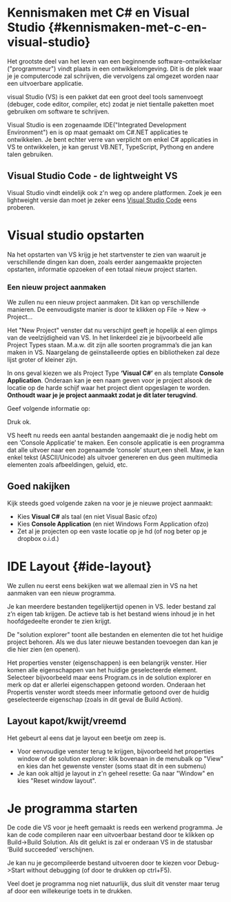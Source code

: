 # Kennismaken met C# en Visual Studio {#kennismaken-met-c-en-visual-studio}

Het grootste deel van het leven van een beginnende software-ontwikkelaar ("programmeur") vindt plaats in een ontwikkelomgeving. Dit is de plek waar je je computercode zal schrijven, die vervolgens zal omgezet worden naar een uitvoerbare applicatie. 

visual Studio (VS) is een pakket dat een groot deel tools samenvoegt (debuger, code editor, compiler, etc) zodat je niet tientalle paketten moet gebruiken om software te schrijven.

Visual Studio is een zogenaamde IDE("Integrated Development Environment") en is op maat gemaakt om C#.NET applicaties te ontwikkelen. Je bent echter verre van verplicht om enkel C# applicaties in VS te ontwikkelen, je kan gerust VB.NET, TypeScript, Pythong en andere talen gebruiken.


## Visual Studio Code - de lightweight VS
Visual Studio vindt eindelijk ook z'n weg op andere platformen. Zoek je een lightweight versie dan moet je zeker eens [Visual Studio Code](https://code.visualstudio.com/) eens proberen.

# Visual studio opstarten

Na het opstarten van VS krijg je het startvenster te zien van waaruit je verschillende dingen kan doen, zoals eerder aangemaakte projecten opstarten, informatie opzoeken of een totaal nieuw project starten.



### Een nieuw project aanmaken 

We zullen nu een nieuw project aanmaken. Dit kan op verschillende manieren. De eenvoudigste manier is door te klikken op File -&gt; New -&gt; Project…

Het "New Project" venster dat nu verschijnt geeft je hopelijk al een glimps van de veelzijdigheid van VS. In het linkerdeel zie je bijvoorbeeld alle Project Types staan. M.a.w. dit zijn alle soorten programma’s die jan kan maken in VS. Naargelang de geïnstalleerde opties en bibliotheken zal deze lijst groter of kleiner zijn.

In ons geval kiezen we als Project Type **‘Visual C#’** en als template **Console Application**. Onderaan kan je een naam geven voor je project alsook de locatie op de harde schijf waar het project dient opgeslagen te worden. **Onthoudt waar je je project aanmaakt zodat je dit later terugvind**.

Geef volgende informatie op:

Druk ok.

VS heeft nu reeds een aantal bestanden aangemaakt die je nodig hebt om een ‘Console Applicatie’ te maken. 
Een console applicatie is een programma dat alle uitvoer naar een zogenaamde ‘console’ stuurt,een shell. Maw, je kan enkel tekst (ASCII/Unicode) als uitvoer genereren en dus geen multimedia elementen zoals afbeeldingen, geluid, etc.

## Goed nakijken
Kijk steeds goed volgende zaken na voor je je nieuwe project aanmaakt:
*	Kies **Visual C#** als taal (en niet Visual Basic ofzo)
*	Kies **Console Application** (en niet Windows Form Application ofzo)
*	Zet al je projecten op een vaste locatie op je hd (of nog beter op je dropbox o.i.d.)



# IDE Layout {#ide-layout}

We zullen nu eerst eens bekijken wat we allemaal zien in VS na het aanmaken van een nieuw programma.

Je kan meerdere bestanden tegelijkertijd openen in VS. Ieder bestand zal z’n eigen tab krijgen. De actieve tab is het bestand wiens inhoud je in het hoofdgedeelte eronder te zien krijgt.

De "solution explorer" toont alle bestanden en elementen die tot het huidige project behoren. Als we dus later nieuwe bestanden toevoegen dan kan je die hier zien (en openen).

Het properties venster (eigenschappen) is een belangrijk venster. Hier komen alle eigenschappen van het huidige geselecteerde element. Selecteer bijvoorbeeld maar eens Program.cs in de solution explorer en merk op dat er allerlei eigenschappen getoond worden. Onderaan het Propertis venster wordt steeds meer informatie getoond over de huidig geselecteerde eigenschap (zoals in dit geval de Build Action).

## Layout kapot/kwijt/vreemd
Het gebeurt al eens dat je layout een beetje om zeep is.  
* Voor eenvoudige venster terug te krijgen, bijvoorbeeld het properties window of de solution explorer: klik bovenaan in de menubalk op "View" en kies dan het gewenste venster (soms staat dit in een submenu)
* Je kan ook altijd je layout in z'n geheel resette: Ga naar "Window" en kies "Reset window layout".

# Je programma starten 
De code die VS voor je heeft gemaakt is reeds een werkend programma. Je kan de code compileren naar een uitvoerbaar bestand door te klikken op Build-&gt;Build Solution. Als dit gelukt is zal er onderaan VS in de statusbar ‘Build succeeded’ verschijnen.

Je kan nu je gecompileerde bestand uitvoeren door te kiezen voor Debug-&gt;Start without debugging (of door te drukken op ctrl+F5).

Veel doet je programma nog niet natuurlijk, dus sluit dit venster maar terug af door een willekeurige toets in te drukken.